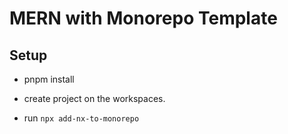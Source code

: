# MERN with Monorepo Template

## Setup

- pnpm install

- create project on the workspaces.

- run `npx add-nx-to-monorepo`
